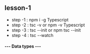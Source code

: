 ## lesson-1

- step -1 : npm i -g Typescript
- step -2 : tsc -v or npm -v Typescript
- step -3 : tsc --init or npm tsc --init
- step -4 : tsc --watch 


#### --- Data types ---



